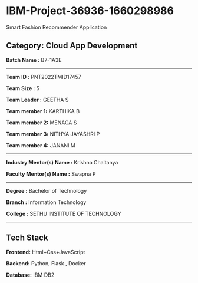 # IBM-Project-36936-1660298986
Smart Fashion Recommender Application

## Category: Cloud App Development


**Batch Name :** B7-1A3E

---

**Team ID :** PNT2022TMID17457

**Team Size :** 5

**Team Leader :** GEETHA S

**Team member 1:** KARTHIKA B

**Team member 2:** MENAGA S

**Team member 3:** NITHYA JAYASHRI P

**Team member 4:** JANANI M

---
**Industry Mentor(s) Name :** Krishna Chaitanya

**Faculty Mentor(s) Name :** Swapna P

---

**Degree	:**	
Bachelor of Technology

**Branch	:**	
Information Technology

**College	:**	
SETHU INSTITUTE OF TECHNOLOGY

---
## Tech Stack

**Frontend:** Html+Css+JavaScript 

**Backend:** Python, Flask , Docker

**Database:** IBM DB2
